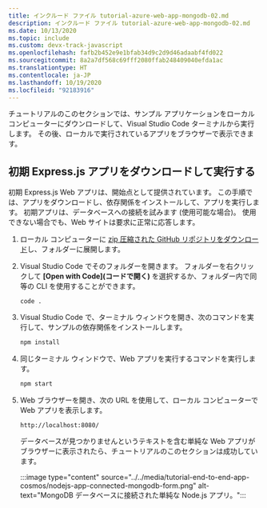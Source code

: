 ```yaml
---
title: インクルード ファイル tutorial-azure-web-app-mongodb-02.md
description: インクルード ファイル tutorial-azure-web-app-mongodb-02.md
ms.date: 10/13/2020
ms.topic: include
ms.custom: devx-track-javascript
ms.openlocfilehash: fafb2b452e9e1bfab34d9c2d9d46adaabf4fd022
ms.sourcegitcommit: 8a2a7df568c69fff2080ffab248409040efda1ac
ms.translationtype: HT
ms.contentlocale: ja-JP
ms.lasthandoff: 10/19/2020
ms.locfileid: "92183916"
---
```

チュートリアルのこのセクションでは、サンプル アプリケーションをローカル コンピューターにダウンロードして、Visual Studio Code ターミナルから実行します。 その後、ローカルで実行されているアプリをブラウザーで表示できます。 

## <a name="download-and-run-the-initial-expressjs-app"></a>初期 Express.js アプリをダウンロードして実行する

初期 Express.js Web アプリは、開始点として提供されています。 この手順では、アプリをダウンロードし、依存関係をインストールして、アプリを実行します。 初期アプリは、データベースへの接続を試みます (使用可能な場合)。 使用できない場合でも、Web サイトは要求に正常に応答します。 

1. ローカル コンピューターに [zip 圧縮された GitHub リポジトリをダウンロード](https://github.com/Azure-Samples/js-e2e-express-mongo.git)し、フォルダーに展開します。 
1. Visual Studio Code でそのフォルダーを開きます。 フォルダーを右クリックして **[Open with Code]\(コードで開く\)** を選択するか、フォルダー内で同等の CLI を使用することができます。

    ```console
    code .
    ```

1. Visual Studio Code で、ターミナル ウィンドウを開き、次のコマンドを実行して、サンプルの依存関係をインストールします。

    ```javascript
    npm install
    ```

1. 同じターミナル ウィンドウで、Web アプリを実行するコマンドを実行します。

    ```javascript
    npm start
    ```

1. Web ブラウザーを開き、次の URL を使用して、ローカル コンピューターで Web アプリを表示します。

    ```url
    http://localhost:8080/
    ```

    データベースが見つかりませんというテキストを含む単純な Web アプリがブラウザーに表示されたら、チュートリアルのこのセクションは成功しています。

    :::image type="content" source="../../media/tutorial-end-to-end-app-cosmos/nodejs-app-connected-mongodb-form.png" alt-text="MongoDB データベースに接続された単純な Node.js アプリ。":::